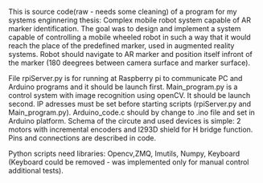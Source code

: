 This is source code(raw - needs some cleaning) of a program for my systems enginnering thesis: Complex mobile robot system capable of AR marker identification. The goal was to design and implement a system capable of controlling a mobile wheeled robot in such a way that it would reach the place of the predefined marker, used in augmented reality systems. Robot should navigate to AR marker and position itself infront of the marker (180 deegrees between camera surface and marker surface).

File rpiServer.py is for running at Raspberry pi to communicate PC and Arduino programs and it should be launch first. 
Main_program.py is a control system with image recognition using openCV. It should be launch second. IP adresses must be set before starting scripts (rpiServer.py and Main_program.py).
Arduino_code.c should by change to .ino file and set in Arduino platform. Schema of the circute and used devices is simple: 2 motors with incremental encoders and l293D shield for H bridge function. Pins and connections are described in code. 

Python scripts need libraries: Opencv,ZMQ, Imutils, Numpy, Keyboard (Keyboard could be removed - was implemented only for manual control additional tests). 
